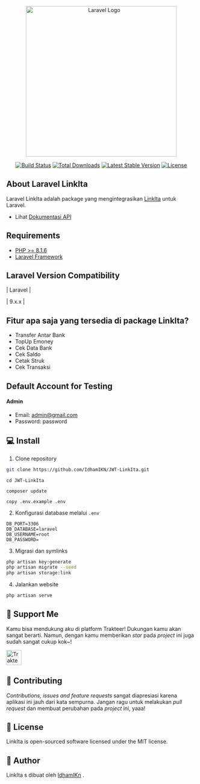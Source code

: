 <p align="center"><a href="https://laravel.com" target="_blank"><img src="https://member1.linkita.id/image/logo-linkita.png" width="400" alt="Laravel Logo"></a></p>

<p align="center">
<a href="https://github.com/laravel/framework/actions"><img src="https://github.com/laravel/framework/workflows/tests/badge.svg" alt="Build Status"></a>
<a href="https://packagist.org/packages/laravel/framework"><img src="https://img.shields.io/packagist/dt/laravel/framework" alt="Total Downloads"></a>
<a href="https://packagist.org/packages/laravel/framework"><img src="https://img.shields.io/packagist/v/laravel/framework" alt="Latest Stable Version"></a>
<a href="https://packagist.org/packages/laravel/framework"><img src="https://img.shields.io/packagist/l/laravel/framework" alt="License"></a>
</p>

## About Laravel LinkIta

Laravel LinkIta adalah package yang mengintegrasikan [LinkIta](https://www.linkita.id/category/support/member/) untuk Laravel.

- Lihat [Dokumentasi API](https://documenter.getpostman.com/view/24874063/2s8YzWSgcv#deed1c93-7f67-4210-9efe-a7d5f405a680)


## Requirements
- [PHP >= 8.1.6](http://php.net/)
- [Laravel Framework](https://github.com/laravel/framework)

## Laravel Version Compatibility

| Laravel |

| 9.x.x   |

<h2 id="fitur">Fitur apa saja yang tersedia di package LinkIta?</h2>

-   Transfer Antar Bank
-   TopUp Emoney
-   Cek Data Bank
-   Cek Saldo
-   Cetak Struk
-   Cek Transaksi

<h2 id="testing-account"> Default Account for Testing</h2>

#### Admin

-   Email: admin@gmail.com
-   Password: password


<h2 id="download">💻 Install</h2>

1. Clone repository

```bash
git clone https://github.com/IdhamIKN/JWT-LinkIta.git
```
```
cd JWT-LinkIta
```
```
composer update
```
```
copy .env.example .env
```
2. Konfigurasi database melalui `.env`

```
DB_PORT=3306
DB_DATABASE=laravel
DB_USERNAME=root
DB_PASSWORD=
```
3. Migrasi dan symlinks

```bash
php artisan key:generate
php artisan migrate --seed
php artisan storage:link
```
4. Jalankan website

```bash
php artisan serve
```


<h2 id="dukungan">💌 Support Me</h2>

<p>
Kamu bisa mendukung aku di platform Trakteer! Dukungan kamu akan sangat berarti. Namun, dengan kamu memberikan <i>star</i> pada <i>project</i> ini juga sudah sangat cukup kok~!
</p>

<a href="https://trakteer.id/ik%20n" target="_blank"><img id="wse-buttons-preview" src="https://cdn.trakteer.id/images/embed/trbtn-red-5.png" height="40" style="border:0px;height:40px;" alt="Trakteer Saya"></a>

<h2 id="kontribusi">🤝 Contributing</h2>

<p>
<i>Contributions, issues and feature requests</i> sangat diapresiasi karena aplikasi ini jauh dari kata sempurna. Jangan ragu untuk melakukan <i>pull request</i> dan membuat perubahan pada <i>project</i> ini, yaaa!
</p>

<h2 id="lisensi">📝 License</h2>

<p>LinkIta is open-sourced software licensed under the MIT license.</p>

<h2 id="pembuat">🧍 Author</h2>

<p>LinkIta s dibuat oleh <a href="https://instagram.com/idhamikn?igshid=MmJiY2I4NDBkZg==">IdhamIKn</a> .</p>
